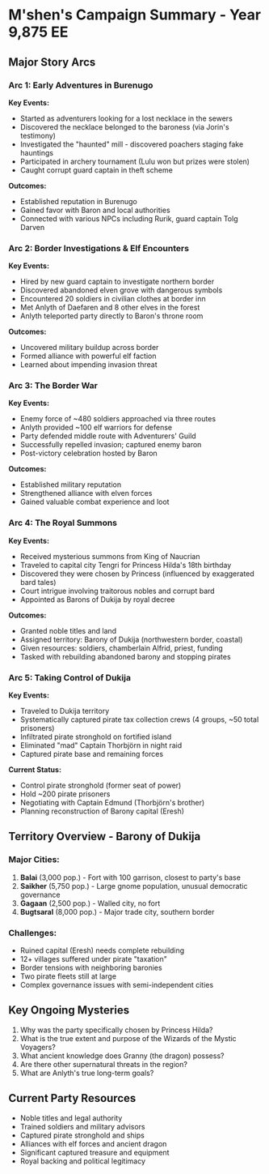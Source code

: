 # M'shen's Campaign Summary - Year 9,875 EE

## Major Story Arcs

### Arc 1: Early Adventures in Burenugo
**Key Events:**
- Started as adventurers looking for a lost necklace in the sewers
- Discovered the necklace belonged to the baroness (via Jorin's testimony)
- Investigated the "haunted" mill - discovered poachers staging fake hauntings
- Participated in archery tournament (Lulu won but prizes were stolen)
- Caught corrupt guard captain in theft scheme

**Outcomes:**
- Established reputation in Burenugo
- Gained favor with Baron and local authorities
- Connected with various NPCs including Rurik, guard captain Tolg Darven

### Arc 2: Border Investigations & Elf Encounters
**Key Events:**
- Hired by new guard captain to investigate northern border
- Discovered abandoned elven grove with dangerous symbols
- Encountered 20 soldiers in civilian clothes at border inn
- Met Anlyth of Daefaren and 8 other elves in the forest
- Anlyth teleported party directly to Baron's throne room

**Outcomes:**
- Uncovered military buildup across border
- Formed alliance with powerful elf faction
- Learned about impending invasion threat

### Arc 3: The Border War
**Key Events:**
- Enemy force of ~480 soldiers approached via three routes
- Anlyth provided ~100 elf warriors for defense
- Party defended middle route with Adventurers' Guild
- Successfully repelled invasion; captured enemy baron
- Post-victory celebration hosted by Baron

**Outcomes:**
- Established military reputation
- Strengthened alliance with elven forces
- Gained valuable combat experience and loot

### Arc 4: The Royal Summons
**Key Events:**
- Received mysterious summons from King of Naucrian
- Traveled to capital city Tengri for Princess Hilda's 18th birthday
- Discovered they were chosen by Princess (influenced by exaggerated bard tales)
- Court intrigue involving traitorous nobles and corrupt bard
- Appointed as Barons of Dukija by royal decree

**Outcomes:**
- Granted noble titles and land
- Assigned territory: Barony of Dukija (northwestern border, coastal)
- Given resources: soldiers, chamberlain Alfrid, priest, funding
- Tasked with rebuilding abandoned barony and stopping pirates

### Arc 5: Taking Control of Dukija
**Key Events:**
- Traveled to Dukija territory
- Systematically captured pirate tax collection crews (4 groups, ~50 total prisoners)
- Infiltrated pirate stronghold on fortified island
- Eliminated "mad" Captain Thorbjörn in night raid
- Captured pirate base and remaining forces

**Current Status:**
- Control pirate stronghold (former seat of power)
- Hold ~200 pirate prisoners
- Negotiating with Captain Edmund (Thorbjörn's brother)
- Planning reconstruction of Barony capital (Eresh)

## Territory Overview - Barony of Dukija

### Major Cities:
1. **Balai** (3,000 pop.) - Fort with 100 garrison, closest to party's base
2. **Saikher** (5,750 pop.) - Large gnome population, unusual democratic governance
3. **Gagaan** (2,500 pop.) - Walled city, no fort
4. **Bugtsaral** (8,000 pop.) - Major trade city, southern border

### Challenges:
- Ruined capital (Eresh) needs complete rebuilding
- 12+ villages suffered under pirate "taxation"
- Border tensions with neighboring baronies
- Two pirate fleets still at large
- Complex governance issues with semi-independent cities

## Key Ongoing Mysteries
1. Why was the party specifically chosen by Princess Hilda?
2. What is the true extent and purpose of the Wizards of the Mystic Voyagers?
3. What ancient knowledge does Granny (the dragon) possess?
4. Are there other supernatural threats in the region?
5. What are Anlyth's true long-term goals?

## Current Party Resources
- Noble titles and legal authority
- Trained soldiers and military advisors
- Captured pirate stronghold and ships
- Alliances with elf forces and ancient dragon
- Significant captured treasure and equipment
- Royal backing and political legitimacy